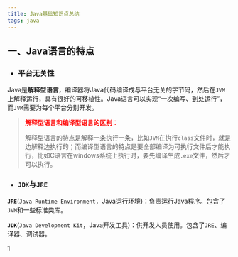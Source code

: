 ```yaml
---
title: Java基础知识点总结
tags: java
---
```




## 一、Java语言的特点

* ### 平台无关性

​	Java是**解释型语言**，编译器将Java代码编译成与平台无关的字节码，然后在`JVM`上解释运行，具有很好的可移植性。Java语言可以实现“一次编写、到处运行”，而`JVM`需要为每个平台分别开发。

> <font color='red'>**解释型语言和编译型语言的区别**：</font>
>
> ​	解释型语言的特点是解释一条执行一条，比如`JVM`在执行`class`文件时，就是边解释边执行的；而编译型语言的特点是要全部编译为可执行文件后才能执行，比如C语言在windows系统上执行时，要先编译生成`.exe`文件，然后才可以执行。

* ### `JDK`与`JRE`

​	**`JRE`**(`Java Runtime Environment`，Java运行环境)：负责运行Java程序。包含了`JVM`和一些标准类库。

​	**`JDK`**(`Java Development Kit`，Java开发工具)：供开发人员使用。包含了`JRE`、编译器、调试器。

1



